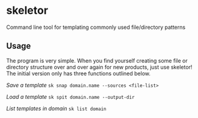 # skeletor
Command line tool for templating commonly used file/directory patterns

## Usage
The program is very simple.  When you find yourself creating some file or directory structure over and over again for new products, just use skeletor!  The initial version only has three functions outlined below.

*Save a template*
`sk snap domain.name --sources <file-list>`

*Load a template*
`sk spit domain.name --output-dir`

*List templates in domain*
`sk list domain`
